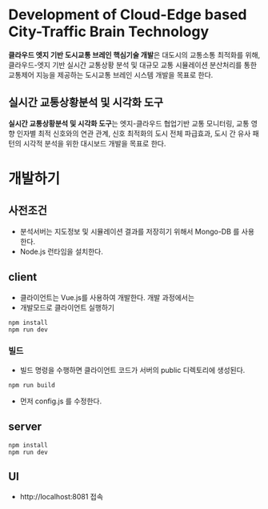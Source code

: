 # Development of Cloud-Edge based City-Traffic Brain Technology
**클라우드 엣지 기반 도시교통 브레인 핵심기술 개발**은 대도시의 교통소통 최적화를 위해, 클라우드-엣지 기반 실시간 교통상황 분석 및 대규모 교통 시뮬레이션 분산처리를 통한 교통제어 지능을 제공하는 도시교통 브레인 시스템 개발을 목표로 한다.

## 실시간 교통상황분석 및 시각화 도구
**실시간 교통상황분석 및 시각화 도구**는 엣지-클라우드 협업기반 교통 모니터링, 교통 영향 인자별 최적 신호와의 연관 관계, 신호 최적화의 도시 전체 파급효과, 도시 간 유사 패턴의 시각적 분석을 위한 대시보드 개발을 목표로 한다.

# 개발하기
## 사전조건
- 분석서버는 지도정보 및 시뮬레이션 결과를 저장히기 위해서 Mongo-DB 를 사용한다.
- Node.js 런타임을 설치한다.

## client
- 클라이언트는 Vue.js를 사용하여 개발한다. 개발 과정에서는 
- 개발모드로 클라이언트 실행하기
```
npm install
npm run dev
```

### 빌드
- 빌드 명령을 수행하면 클라이언트 코드가 서버의 public 디렉토리에 생성된다.
```
npm run build
```
- 먼저 config.js 를 수정한다.
## server
```
npm install
npm run dev
```

## UI
- http://localhost:8081 접속
